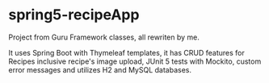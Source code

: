 # spring5-recipeApp
Project from Guru Framework classes, all rewriten by me.

It uses Spring Boot with Thymeleaf templates, it has CRUD features for Recipes inclusive recipe's image upload, JUnit 5 tests with Mockito, custom error messages and utilizes H2 and MySQL databases.


